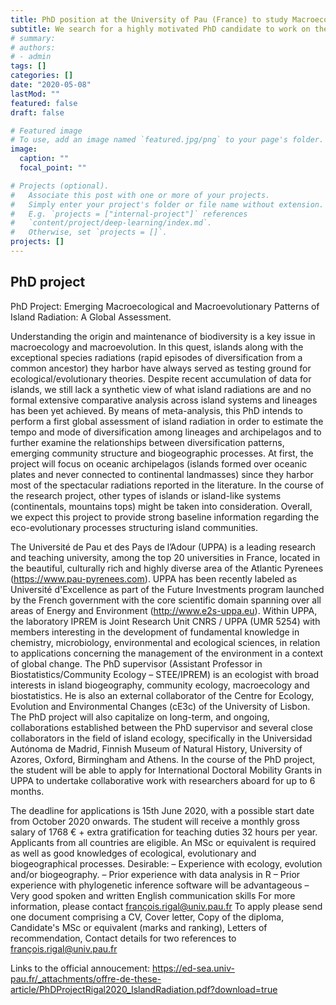 ```yaml
---
title: PhD position at the University of Pau (France) to study Macroecological and Macroevolutionary Patterns of Island Radiation 
subtitle: We search for a highly motivated PhD candidate to work on the global macroecological/macroevolutionary patterns of island radiation
# summary: 
# authors:
# - admin
tags: []
categories: []
date: "2020-05-08"
lastMod: ""
featured: false
draft: false

# Featured image
# To use, add an image named `featured.jpg/png` to your page's folder. 
image:
  caption: ""
  focal_point: ""

# Projects (optional).
#   Associate this post with one or more of your projects.
#   Simply enter your project's folder or file name without extension.
#   E.g. `projects = ["internal-project"]` references 
#   `content/project/deep-learning/index.md`.
#   Otherwise, set `projects = []`.
projects: []
---
```



## PhD project

PhD Project: Emerging Macroecological and Macroevolutionary Patterns of Island Radiation: A Global Assessment.

Understanding the origin and maintenance of biodiversity is a key issue in macroecology and macroevolution. In this quest, islands along with the exceptional species radiations (rapid episodes of diversification from a common ancestor) they harbor have always served as testing ground for ecological/evolutionary theories. Despite recent accumulation of data for islands, we still lack a synthetic view of what island radiations are and no formal extensive comparative analysis across island systems and lineages has been yet achieved. By means of meta-analysis, this PhD intends to perform a first global assessment of island radiation in order to estimate the tempo and mode of diversification among lineages and archipelagos and to further examine the relationships between diversification patterns, emerging community structure and biogeographic processes. At first, the project will focus on oceanic archipelagos (islands formed over oceanic plates and never connected to continental landmasses) since they harbor most of the spectacular radiations reported in the literature. In the course of the research project, other types of islands or island-like systems (continentals, mountains tops) might be taken into consideration. Overall, we expect this project to provide strong baseline information regarding the eco-evolutionary processes structuring island communities.

The Université de Pau et des Pays de l’Adour (UPPA) is a leading research and teaching university, among the top 20 universities in France, located in the beautiful, culturally rich and highly diverse area of the Atlantic Pyrenees (https://www.pau-pyrenees.com). UPPA has been recently labeled as Université d'Excellence as part of the Future Investments program launched by the French government with the core scientific domain spanning over all areas of Energy and Environment (http://www.e2s-uppa.eu). Within UPPA, the laboratory IPREM is Joint Research Unit CNRS / UPPA (UMR 5254) with members interesting in the development of fundamental knowledge in chemistry, microbiology, environmental and ecological sciences, in relation to applications concerning the management of the environment in a context of global change. The PhD supervisor (Assistant Professor in Biostatistics/Community Ecology – STEE/IPREM) is an ecologist with broad interests in island biogeography, community ecology, macroecology and biostatistics. He is also an external collaborator of the Centre for Ecology, Evolution and Environmental Changes (cE3c) of the University of Lisbon. The PhD project will also capitalize on long-term, and ongoing, collaborations established between the PhD supervisor and several close collaborators in the field of island ecology, specifically in the Universidad Autónoma de Madrid, Finnish Museum of Natural History, University of Azores, Oxford, Birmingham and Athens. In the course of the PhD project, the student will be able to apply for International Doctoral Mobility Grants in UPPA to undertake collaborative work with researchers aboard for up to 6 months.

The deadline for applications is 15th June 2020, with a possible start date from October 2020 onwards. The student will receive a monthly gross salary of 1768 € + extra gratification for teaching duties 32 hours per year. Applicants from all countries are eligible. An MSc or equivalent is required as well as good knowledges of ecological, evolutionary and biogeographical processes.
Desirable:
– Experience with ecology, evolution and/or biogeography.
– Prior experience with data analysis in R
– Prior experience with phylogenetic inference software will be advantageous
– Very good spoken and written English communication skills
For more information, please contact françois.rigal@univ.pau.fr
To apply please send one document comprising a CV, Cover letter, Copy of the diploma, Candidate's MSc or equivalent (marks and ranking), Letters of recommendation, Contact details for two references to françois.rigal@univ.pau.fr

Links to the official annoucement: https://ed-sea.univ-pau.fr/_attachments/offre-de-these-article/PhDProjectRigal2020_IslandRadiation.pdf?download=true







